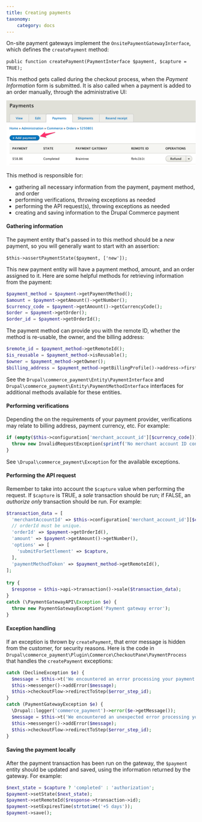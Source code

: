 ```yaml
---
title: Creating payments
taxonomy:
    category: docs
---
```


On-site payment gateways implement the `OnsitePaymentGatewayInterface`, which defines the `createPayment` method:

`public function createPayment(PaymentInterface $payment, $capture = TRUE);`

This method gets called during the checkout process, when the *Payment Information* form is submitted. It is also called when a payment is added to an order manually, through the administrative UI:

![Adding manual payments](../../../images/creating-payments.png) 

This method is responsible for:
* gathering all necessary information from the payment, payment method, and order
* performing verifications, throwing exceptions as needed
* performing the API request(s), throwing exceptions as needed
* creating and saving information to the Drupal Commerce payment

#### Gathering information
The payment entity that's passed in to this method should be a *new* payment, so you will generally want to start with an assertion:

`$this->assertPaymentState($payment, ['new']);`

This new payment entity will have a payment method, amount, and an order assigned to it. Here are some helpful methods for retrieving information from the payment:

```php
$payment_method = $payment->getPaymentMethod();
$amount = $payment->getAmount()->getNumber();
$currency_code = $payment->getAmount()->getCurrencyCode();
$order = $payment->getOrder();
$order_id = $payment->getOrderId();
```

The payment method can provide you with the remote ID, whether the method is re-usable, the owner, and the billing address:

```php
$remote_id = $payment_method->getRemoteId();
$is_reusable = $payment_method->isReusable();
$owner = $payment_method->getOwner();
$billing_address = $payment_method->getBillingProfile()->address->first();
```

See the `Drupal\commerce_payment\Entity\PaymentInterface` and `Drupal\commerce_payment\Entity\PaymentMethodInterface` interfaces for additional methods available for these entities.

#### Performing verifications
Depending the on the requirements of your payment provider, verifications may relate to billing address, payment currency, etc. For example:

```php
if (empty($this->configuration['merchant_account_id'][$currency_code])) {
  throw new InvalidRequestException(sprintf('No merchant account ID configured for currency %s', $currency_code));
}
```
See `\Drupal\commerce_payment\Exception` for the available exceptions.


#### Performing the API request
Remember to take into account the `$capture` value when performing the request. If `$capture` is TRUE, a *sale* transaction should be run; if FALSE, an *authorize only* transaction should be run. For example:

```php
$transaction_data = [
  'merchantAccountId' => $this->configuration['merchant_account_id'][$currency_code],
  // orderId must be unique.
  'orderId' => $payment->getOrderId(),
  'amount' => $payment->getAmount()->getNumber(),
  'options' => [
    'submitForSettlement' => $capture,
  ],
  'paymentMethodToken' => $payment_method->getRemoteId(),
];

try {
  $response = $this->api->transaction()->sale($transaction_data);
}
catch (\PaymentGatewayAPI\Exception $e) {
  throw new PaymentGatewayException('Payment gateway error');
}

```

#### Exception handling
If an exception is thrown by `createPayment`, that error message is hidden from the customer, for security reasons. Here is the code in `Drupal\commerce_payment\Plugin\Commerce\CheckoutPane\PaymentProcess` that handles the `createPayment` exceptions:

```php
catch (DeclineException $e) {
  $message = $this->t('We encountered an error processing your payment method. Please verify your details and try again.');
  $this->messenger()->addError($message);
  $this->checkoutFlow->redirectToStep($error_step_id);
}
catch (PaymentGatewayException $e) {
  \Drupal::logger('commerce_payment')->error($e->getMessage());
  $message = $this->t('We encountered an unexpected error processing your payment method. Please try again later.');
  $this->messenger()->addError($message);
  $this->checkoutFlow->redirectToStep($error_step_id);
}
```

#### Saving the payment locally
 After the payment transaction has been run on the gateway, the `$payment` entity should be updated and saved, using the information returned by the gateway. For example:

```php
$next_state = $capture ? 'completed' : 'authorization';
$payment->setState($next_state);
$payment->setRemoteId($response->transaction->id);
$payment->setExpiresTime(strtotime('+5 days'));
$payment->save();
```
